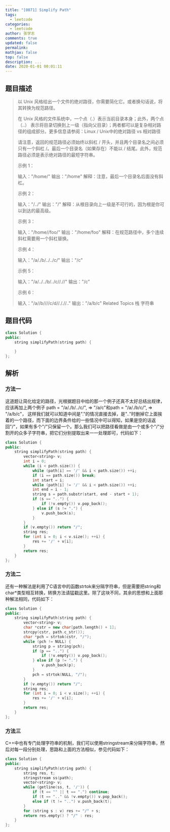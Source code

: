 ```yaml
---
title: "[0071] Simplify Path"
tags:
  - leetcode
categories:
  - leetcode
author: 张学志
comments: true
updated: false
permalink:
mathjax: false
top: false
description: ...
date: 2020-01-01 00:01:11
---
```


## 题目描述

> 以 Unix 风格给出一个文件的绝对路径，你需要简化它。或者换句话说，将其转换为规范路径。 
> 
> 在 Unix 风格的文件系统中，一个点（.）表示当前目录本身；此外，两个点 （..） 表示将目录切换到上一级（指向父目录）；两者都可以是复杂相对路径的组成部分。更多信息请参阅：Linux / Unix中的绝对路径 vs 相对路径 
> 
> 请注意，返回的规范路径必须始终以斜杠 / 开头，并且两个目录名之间必须只有一个斜杠 /。最后一个目录名（如果存在）不能以 / 结尾。此外，规范路径必须是表示绝对路径的最短字符串。 
> 
> 
> 
> 示例 1： 
> 
> 输入："/home/"
> 输出："/home"
> 解释：注意，最后一个目录名后面没有斜杠。
> 
> 
> 示例 2： 
> 
> 输入："/../"
> 输出："/"
> 解释：从根目录向上一级是不可行的，因为根是你可以到达的最高级。
> 
> 
> 示例 3： 
> 
> 输入："/home//foo/"
> 输出："/home/foo"
> 解释：在规范路径中，多个连续斜杠需要用一个斜杠替换。
> 
> 
> 示例 4： 
> 
> 输入："/a/./b/../../c/"
> 输出："/c"
> 
> 
> 示例 5： 
> 
> 输入："/a/../../b/../c//.//"
> 输出："/c"
> 
> 
> 示例 6： 
> 
> 输入："/a//b////c/d//././/.."
> 输出："/a/b/c" 
> Related Topics 栈 字符串

## 题目代码

```cpp
class Solution {
public:
    string simplifyPath(string path) {
        
    }
};
```

## 解析

### 方法一

这道题让简化给定的路径，光根据题目中给的那一个例子还真不太好总结出规律，应该再加上两个例子 path = "/a/./b/../c/", => "/a/c"和path = "/a/./b/c/", => "/a/b/c"， 这样我们就可以知道中间是"."的情况直接去掉，是".."时删掉它上面挨着的一个路径，而下面的边界条件给的一些情况中可以得知，如果是空的话返回"/"，如果有多个"/"只保留一个。那么我们可以把路径看做是由一个或多个"/"分割开的众多子字符串，把它们分别提取出来一一处理即可，代码如下：



```cpp
class Solution {
public:
    string simplifyPath(string path) {
        vector<string> v;
        int i = 0;
        while (i < path.size()) {
            while (path[i] == '/' && i < path.size()) ++i;
            if (i == path.size()) break;
            int start = i;
            while (path[i] != '/' && i < path.size()) ++i;
            int end = i - 1;
            string s = path.substr(start, end - start + 1);
            if (s == "..") {
                if (!v.empty()) v.pop_back(); 
            } else if (s != ".") {
                v.push_back(s);
            }
        }
        if (v.empty()) return "/";
        string res;
        for (int i = 0; i < v.size(); ++i) {
            res += '/' + v[i];
        }
        return res;
    }
};
```

### 方法二

还有一种解法是利用了C语言中的函数strtok来分隔字符串，但是需要把string和char*类型相互转换，转换方法请猛戳这里。除了这块不同，其余的思想和上面那种解法相同，代码如下：


```cpp
class Solution {
public:
    string simplifyPath(string path) {
        vector<string> v;
        char *cstr = new char[path.length() + 1];
        strcpy(cstr, path.c_str());
        char *pch = strtok(cstr, "/");
        while (pch != NULL) {
            string p = string(pch);
            if (p == "..") {
                if (!v.empty()) v.pop_back();
            } else if (p != ".") {
                v.push_back(p);
            }
            pch = strtok(NULL, "/");
        }
        if (v.empty()) return "/";
        string res;
        for (int i = 0; i < v.size(); ++i) {
            res += '/' + v[i];
        }
        return res;
    }
}; 
```

### 方法三

C++中也有专门处理字符串的机制，我们可以使用stringstream来分隔字符串，然后对每一段分别处理，思路和上面的方法相似，参见代码如下：


```cpp
class Solution {
public:
    string simplifyPath(string path) {
        string res, t;
        stringstream ss(path);
        vector<string> v;
        while (getline(ss, t, '/')) {
            if (t == "" || t == ".") continue;
            if (t == ".." && !v.empty()) v.pop_back();
            else if (t != "..") v.push_back(t);
        }
        for (string s : v) res += "/" + s;
        return res.empty() ? "/" : res;
    }
};
```

